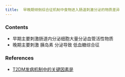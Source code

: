 ```yaml
---
title:  早晚期倾倒综合征机制中食物进入肠道刺激分泌的物质差异
--- 
```


### Contents
- 早期主要刺激肠道内分泌细胞大量分泌血管活性物质
- 晚期主要刺激 胰岛素 分泌导致 低血糖综合征
### References
- [T2DM发病机制中的关键因素是](/T2DM发病机制中的关键因素是)

